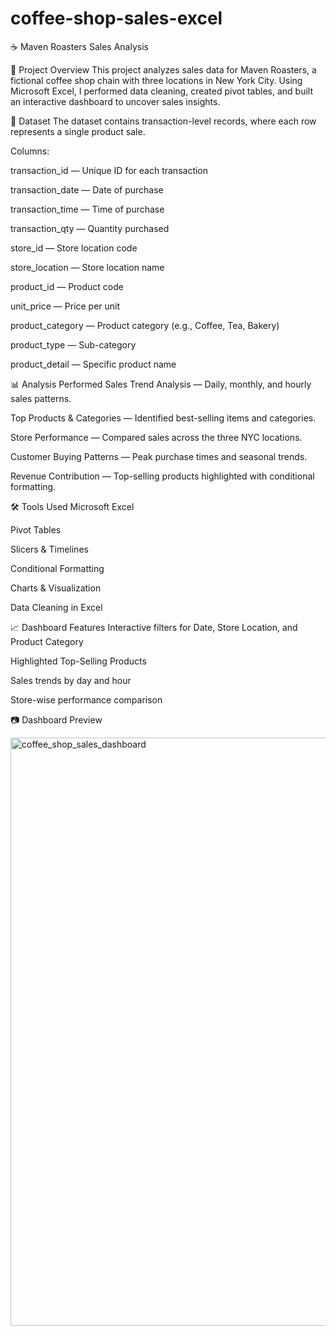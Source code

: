 # coffee-shop-sales-excel

☕ Maven Roasters Sales Analysis

📌 Project Overview
This project analyzes sales data for Maven Roasters, a fictional coffee shop chain with three locations in New York City.
Using Microsoft Excel, I performed data cleaning, created pivot tables, and built an interactive dashboard to uncover sales insights.

📂 Dataset
The dataset contains transaction-level records, where each row represents a single product sale.

Columns:

transaction_id — Unique ID for each transaction

transaction_date — Date of purchase

transaction_time — Time of purchase

transaction_qty — Quantity purchased

store_id — Store location code

store_location — Store location name

product_id — Product code

unit_price — Price per unit

product_category — Product category (e.g., Coffee, Tea, Bakery)

product_type — Sub-category

product_detail — Specific product name

📊 Analysis Performed
Sales Trend Analysis — Daily, monthly, and hourly sales patterns.

Top Products & Categories — Identified best-selling items and categories.

Store Performance — Compared sales across the three NYC locations.

Customer Buying Patterns — Peak purchase times and seasonal trends.

Revenue Contribution — Top-selling products highlighted with conditional formatting.

🛠 Tools Used
Microsoft Excel

Pivot Tables

Slicers & Timelines

Conditional Formatting

Charts & Visualization

Data Cleaning in Excel

📈 Dashboard Features
Interactive filters for Date, Store Location, and Product Category

Highlighted Top-Selling Products

Sales trends by day and hour

Store-wise performance comparison

📷 Dashboard Preview

<img width="1571" height="941" alt="coffee_shop_sales_dashboard" src="https://github.com/user-attachments/assets/39b45d17-07c9-4012-89d4-72cae271b4d6" />



